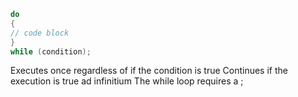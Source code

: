 ```c++
do
{
// code block
}
while (condition);
```
Executes once regardless of if the condition is true
Continues if the execution is true ad infinitium
The while loop requires a ;
